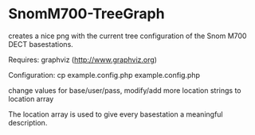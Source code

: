 # SnomM700-TreeGraph
creates a nice png with the current tree configuration of the Snom M700 DECT basestations.

Requires: graphviz (http://www.graphviz.org)

Configuration:
    cp example.config.php example.config.php
    
change values for base/user/pass, modify/add more location strings to location array

The location array is used to give every basestation a meaningful description.
